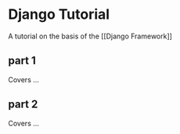 
# Django Tutorial

A tutorial on the basis of the [[Django Framework]]

## part 1

Covers ...

## part 2

Covers ...

